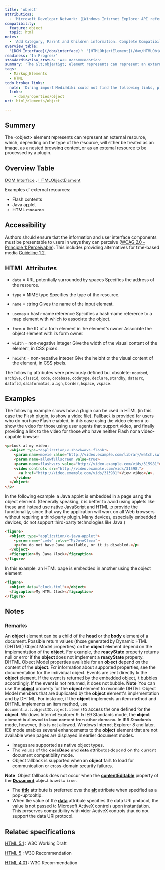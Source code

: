 ```yaml
---
title: 'object'
attributions:
  - 'Microsoft Developer Network: [[Windows Internet Explorer API reference](http://msdn.microsoft.com/en-us/library/ie/hh828809%28v=vs.85%29.aspx) Article]'
compatibility:
  feature: object
  topic: html
notes:
  - 'Add Category, Parent and Children information. Complete Compatibility table. Complete HTML information subsection.'
overview_table:
  '[DOM Interface](/dom/interface)': '[HTMLObjectElement](/dom/HTMLObjectElement)'
readiness: 'In Progress'
standardization_status: 'W3C Recommendation'
summary: 'The &lt;object&gt; element represents can represent an external resource, which, depending on the type of the resource, will either be treated as an image, as a nested browsing context, or as an external resource to be processed by a plugin.'
tags:
  - Markup_Elements
  - HTML
todo_broken_links:
  note: 'During import MediaWiki could not find the following links, please fix and adjust this list.'
  links:
    - dom/properties/object
uri: html/elements/object

---
```

## Summary

The &lt;object&gt; element represents can represent an external resource, which, depending on the type of the resource, will either be treated as an image, as a nested browsing context, or as an external resource to be processed by a plugin.

## Overview Table

[DOM Interface](/dom/interface)
:   [HTMLObjectElement](/dom/HTMLObjectElement)

Examples of external resources:

-   Flash contents
-   Java applet
-   HTML resource

## Accessibility

Authors should ensure that the information and user interface components must be presentable to users in ways they can perceive ([WCAG 2.0 - Principle 1: Perceivable](http://www.w3.org/TR/WCAG20/#perceivable)). This includes providing alternatives for time-based media [Guideline 1.2](http://www.w3.org/TR/WCAG20/#media-equiv).

## HTML Attributes

-   `data` = URL potentially surrounded by spaces
    Specifies the address of the resource.

-   `type` = MIME type
    Specifies the type of the resource.

-   `name` = string
    Gives the name of the input element.

-   `usemap` = hash-name reference
    Specifies a hash-name reference to a map element with which to associate the object.

-   `form` = the ID of a form element in the element's owner
    Associate the object element with its form owner.

-   `width` = non-negative integer
    Give the width of the visual content of the element, in CSS pixels.

-   `height` = non-negative integer
    Give the height of the visual content of the element, in CSS pixels.

The following attributes were previously defined but obsolete: `noembed`, `archive`, `classid`, `code`, `codebase`, `codetype`, `declare`, `standby`, `datasrc`, `datafld`, `dataformatas`, `align`, `border`, `hspace`, `vspace`.

## Examples

The following example shows how a plugin can be used in HTML (in this case the Flash plugin, to show a video file). Fallback is provided for users who do not have Flash enabled, in this case using the video element to show the video for those using user agents that support video, and finally providing a link to the video for those who have neither Flash nor a video-capable browser

``` html
<p>Look at my video:
  <object type="application/x-shockwave-flash">
    <param name=movie value="http://video.example.com/library/watch.swf">
    <param name=allowfullscreen value=true>
    <param name=flashvars value="http://video.example.com/vids/315981">
    <video controls src="http://video.example.com/vids/315981">
      <a href="http://video.example.com/vids/315981">View video</a>.
    </video>
  </object>
</p>
```

In the following example, a Java applet is embedded in a page using the object element. (Generally speaking, it is better to avoid using applets like these and instead use native JavaScript and HTML to provide the functionality, since that way the application will work on all Web browsers without requiring a third-party plugin. Many devices, especially embedded devices, do not support third-party technologies like Java.)

``` html
<figure>
  <object type="application/x-java-applet">
    <param name="code" value="MyJavaClass">
    <p>You do not have Java available, or it is disabled.</p>
  </object>
  <figcaption>My Java Clock</figcaption>
</figure>
```

In this example, an HTML page is embedded in another using the object element

``` html
<figure>
  <object data="clock.html"></object>
  <figcaption>My HTML Clock</figcaption>
</figure>
```

## Notes

### Remarks

An **object** element can be a child of the **head** or the **body** element of a document. Possible return values (those generated by Dynamic HTML (DHTML) Object Model properties) on the **object** element depend on the implementation of the **object**. For example, the **readyState** property returns null or error if the **object** does not implement a **readyState** property. DHTML Object Model properties available for an **object** depend on the content of the **object**. For information about supported properties, see the documentation for the individual object. Events are sent directly to the **object** element. If the event is returned by the embedded object, it bubbles accordingly. If the event is not returned, it does not bubble. **Note**  You can use the [**object**](/w/index.php?title=dom/properties/object&action=edit&redlink=1) property for the **object** element to reconcile DHTML Object Model members that are duplicated by the **object** element's implementation and by DHTML. For instance, if the **object** implements an item method and DHTML implements an item method, use `document.all.objectID.object.item()` to access the one defined for the **object**. Windows Internet Explorer 9. In IE9 Standards mode, the **object** element is allowed to load content from other domains. In IE8 Standards mode, however, this is not allowed. Windows Internet Explorer 8 and later. IE8 mode enables several enhancements to the **object** element that are not available when pages are displayed in earlier document modes.

-   Images are supported as native object types.
-   The values of the [**codeBase**](/html/attributes/codeBase) and [**data**](/html/attributes/data) attributes depend on the current document compatibility mode.
-   Object fallback is supported when an **object** fails to load for communication or cross-domain security failures.

**Note**  Object fallback does not occur when the [**contentEditable**](/html/attributes/contentEditable) property of the [**Document**](/dom/Document) object is set to `true`.

-   The [**title**](/html/attributes/title) attribute is preferred over the [**alt**](/html/attributes/alt) attribute when specified as a pop-up tooltip.
-   When the value of the [**data**](/html/attributes/data) attribute specifies the data URI protocol, the value is not passed to Microsoft ActiveX controls upon instantiation. This preserves compatibility with older ActiveX controls that do not support the data URI protocol.

## Related specifications

[HTML 5.1](http://www.w3.org/TR/html51/embedded-content.html#the-object-element)
:   W3C Working Draft

[HTML 5](http://www.w3.org/TR/html5/embedded-content-0.html#the-object-element)
:   W3C Recommendation

[HTML 4.01](http://www.w3.org/TR/html401/struct/objects.html#edef-OBJECT)
:   W3C Recommendation
